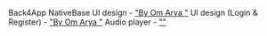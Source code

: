 Back4App
NativeBase
UI design - ["By Om Arya "](https://www.figma.com/file/QkHbNYtuEkU2jVXLPZZ6yS/Music-Player-UI-KIT%F0%9F%8E%A7-(Community)?node-id=1588-112&t=oTC1Y0mAWXQZ0Fjl-0)
UI design (Login & Register) - ["By Om Arya "](https://www.figma.com/file/stFdzssnbGT3ogVoRxjwEo/radio_app?node-id=1-33&t=ZhxirRXhdouMpj2h-0)
Audio player - [""](https://react-native-track-player.js.org/docs/basics/installation)